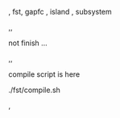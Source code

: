 

, fst, gapfc
, island
, subsystem


,,

not finish ...


,,

compile script is here

./fst/compile.sh


,


